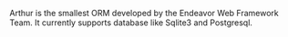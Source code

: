 Arthur is the smallest ORM developed by the Endeavor Web Framework Team. It currently supports database like Sqlite3 and Postgresql. 
